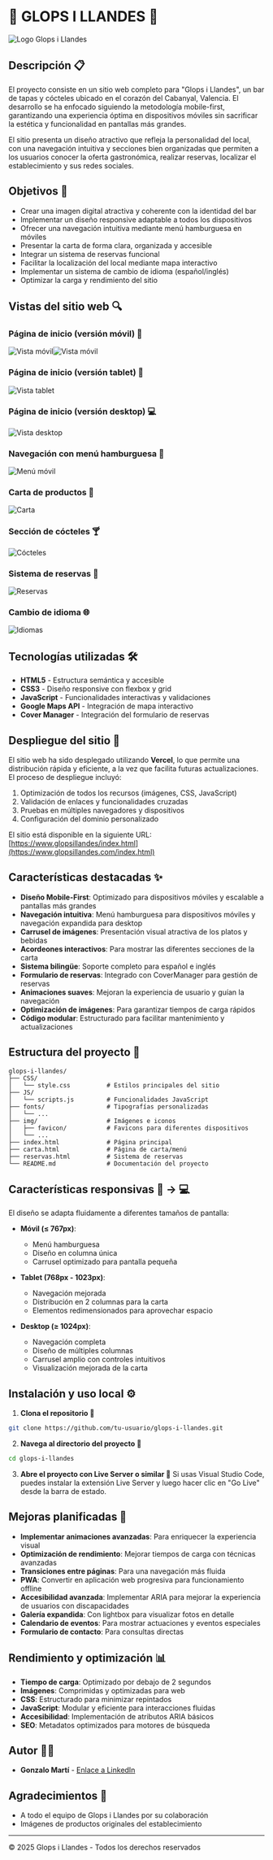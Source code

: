 # 🍹 GLOPS I LLANDES 🥫

![Logo Glops i Llandes](screenshots/README1.png)

## Descripción 📋

El proyecto consiste en un sitio web completo para "Glops i Llandes", un bar de tapas y cócteles ubicado en el corazón del Cabanyal, Valencia. El desarrollo se ha enfocado siguiendo la metodología mobile-first, garantizando una experiencia óptima en dispositivos móviles sin sacrificar la estética y funcionalidad en pantallas más grandes.

El sitio presenta un diseño atractivo que refleja la personalidad del local, con una navegación intuitiva y secciones bien organizadas que permiten a los usuarios conocer la oferta gastronómica, realizar reservas, localizar el establecimiento y sus redes sociales.

## Objetivos 🎯

* Crear una imagen digital atractiva y coherente con la identidad del bar
* Implementar un diseño responsive adaptable a todos los dispositivos
* Ofrecer una navegación intuitiva mediante menú hamburguesa en móviles
* Presentar la carta de forma clara, organizada y accesible
* Integrar un sistema de reservas funcional
* Facilitar la localización del local mediante mapa interactivo
* Implementar un sistema de cambio de idioma (español/inglés)
* Optimizar la carga y rendimiento del sitio

## Vistas del sitio web 🔍

### Página de inicio (versión móvil) 📱
![Vista móvil](screenshots/mobile-desktop.png)![Vista móvil](screenshots/mobile-desktop2.png)

### Página de inicio (versión tablet) 📱
![Vista tablet](screenshots/tablet.png)

### Página de inicio (versión desktop) 💻
![Vista desktop](screenshots/desktop-home.jpg)

### Navegación con menú hamburguesa 🍔
![Menú móvil](screenshots/mobile-menu.jpg)

### Carta de productos 🍴
![Carta](screenshots/menu-view.jpg)

### Sección de cócteles 🍸
![Cócteles](screenshots/cocktails-section.jpg)

### Sistema de reservas 📅
![Reservas](screenshots/reservations.jpg)

### Cambio de idioma 🌐
![Idiomas](screenshots/language-switch.jpg)

## Tecnologías utilizadas 🛠️

* **HTML5** - Estructura semántica y accesible
* **CSS3** - Diseño responsive con flexbox y grid
* **JavaScript** - Funcionalidades interactivas y validaciones
* **Google Maps API** - Integración de mapa interactivo
* **Cover Manager** - Integración del formulario de reservas

## Despliegue del sitio 🚀

El sitio web ha sido desplegado utilizando **Vercel**, lo que permite una distribución rápida y eficiente, a la vez que facilita futuras actualizaciones. El proceso de despliegue incluyó:

1. Optimización de todos los recursos (imágenes, CSS, JavaScript)
2. Validación de enlaces y funcionalidades cruzadas
3. Pruebas en múltiples navegadores y dispositivos
4. Configuración del dominio personalizado

El sitio está disponible en la siguiente URL:
[https://www.glopsillandes/index.html](https://www.glopsillandes.com/index.html)

## Características destacadas ✨

* **Diseño Mobile-First**: Optimizado para dispositivos móviles y escalable a pantallas más grandes
* **Navegación intuitiva**: Menú hamburguesa para dispositivos móviles y navegación expandida para desktop
* **Carrusel de imágenes**: Presentación visual atractiva de los platos y bebidas
* **Acordeones interactivos**: Para mostrar las diferentes secciones de la carta
* **Sistema bilingüe**: Soporte completo para español e inglés
* **Formulario de reservas**: Integrado con CoverManager para gestión de reservas
* **Animaciones suaves**: Mejoran la experiencia de usuario y guían la navegación
* **Optimización de imágenes**: Para garantizar tiempos de carga rápidos
* **Código modular**: Estructurado para facilitar mantenimiento y actualizaciones

## Estructura del proyecto 📁

```
glops-i-llandes/
├── CSS/
│   └── style.css          # Estilos principales del sitio
├── JS/
│   └── scripts.js         # Funcionalidades JavaScript
├── fonts/                 # Tipografías personalizadas
│   └── ...
├── img/                   # Imágenes e iconos
│   ├── favicon/           # Favicons para diferentes dispositivos
│   └── ...
├── index.html             # Página principal
├── carta.html             # Página de carta/menú
├── reservas.html          # Sistema de reservas
└── README.md              # Documentación del proyecto
```

## Características responsivas 📱 → 💻

El diseño se adapta fluidamente a diferentes tamaños de pantalla:

* **Móvil (≤ 767px)**: 
  - Menú hamburguesa
  - Diseño en columna única
  - Carrusel optimizado para pantalla pequeña

* **Tablet (768px - 1023px)**:
  - Navegación mejorada
  - Distribución en 2 columnas para la carta
  - Elementos redimensionados para aprovechar espacio

* **Desktop (≥ 1024px)**:
  - Navegación completa
  - Diseño de múltiples columnas
  - Carrusel amplio con controles intuitivos
  - Visualización mejorada de la carta

## Instalación y uso local ⚙️

1. **Clona el repositorio 🔧**
```bash
git clone https://github.com/tu-usuario/glops-i-llandes.git
```

2. **Navega al directorio del proyecto 📂**
```bash
cd glops-i-llandes
```

3. **Abre el proyecto con Live Server o similar 🚀**
Si usas Visual Studio Code, puedes instalar la extensión Live Server y luego hacer clic en "Go Live" desde la barra de estado.

## Mejoras planificadas 🚀

* **Implementar animaciones avanzadas**: Para enriquecer la experiencia visual
* **Optimización de rendimiento**: Mejorar tiempos de carga con técnicas avanzadas
* **Transiciones entre páginas**: Para una navegación más fluida
* **PWA**: Convertir en aplicación web progresiva para funcionamiento offline
* **Accesibilidad avanzada**: Implementar ARIA para mejorar la experiencia de usuarios con discapacidades
* **Galería expandida**: Con lightbox para visualizar fotos en detalle
* **Calendario de eventos**: Para mostrar actuaciones y eventos especiales
* **Formulario de contacto**: Para consultas directas

## Rendimiento y optimización 📊

* **Tiempo de carga**: Optimizado por debajo de 2 segundos
* **Imágenes**: Comprimidas y optimizadas para web
* **CSS**: Estructurado para minimizar repintados
* **JavaScript**: Modular y eficiente para interacciones fluidas
* **Accesibilidad**: Implementación de atributos ARIA básicos
* **SEO**: Metadatos optimizados para motores de búsqueda

## Autor 🧑‍💻

* **Gonzalo Martí** - [Enlace a LinkedIn](https://www.linkedin.com/in/gonzalo-marti-peirats/)

## Agradecimientos 🙏

* A todo el equipo de Glops i Llandes por su colaboración
* Imágenes de productos originales del establecimiento

---

&copy; 2025 Glops i Llandes - Todos los derechos reservados